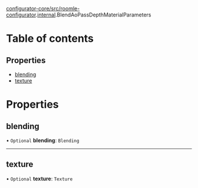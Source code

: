 [configurator-core/src/roomle-configurator](../modules/configurator_core_src_roomle_configurator.md).[internal](../modules/configurator_core_src_roomle_configurator._internal_.md).BlendAoPassDepthMaterialParameters

# Table of contents

## Properties

- [blending](configurator_core_src_roomle_configurator._internal_.BlendAoPassDepthMaterialParameters.md#blending)
- [texture](configurator_core_src_roomle_configurator._internal_.BlendAoPassDepthMaterialParameters.md#texture)

# Properties

## blending

• `Optional` **blending**: `Blending`

___

## texture

• `Optional` **texture**: `Texture`
